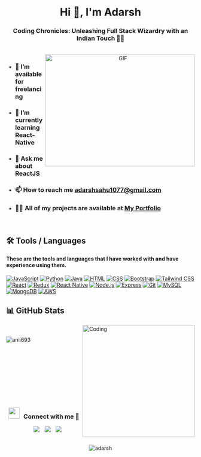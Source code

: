 <h1 align="center">Hi 👋, I'm Adarsh</h1>
<h3 align="center">Coding Chronicles: Unleashing Full Stack Wizardry with an Indian Touch 🧙‍♂️</h3>
<br>

<a target="_blank" align="center">
  <img align="right" top="500" height="300" width="400" alt="GIF" src="https://media.giphy.com/media/SWoSkN6DxTszqIKEqv/giphy.gif">
</a>

- <h3>🤝 I’m available for freelancing</h3>

- <h3>🌱 I’m currently learning React-Native</h3>

- <h3>💬 Ask me about ReactJS</h3>

- <h3>📫 How to reach me <a href="https://mailto:adarshsahu1077@gmail.com" target="_blank">adarshsahu1077@gmail.com</a></h3>

- <h3>👨‍💻 All of my projects are available at <a href="https://adarshsahu.netlify.app/" target="_blank">My Portfolio</a></h3>
<br>


<h2>🛠️ Tools / Languages</h2>

<h4>These are the tools and languages that I have worked with and have experience using them.</h4>


<p>
    <a href="https://github.com/adarshsahu2803"><img alt="JavaScript" src="https://img.shields.io/badge/JavaScript%20-%23F7DF1E.svg?logo=javascript&logoColor=black"></a>
    <a href="https://github.com/adarshsahu2803"><img alt="Python" src="https://img.shields.io/badge/Python%20-%2314354C.svg?logo=python&logoColor=white"></a>
    <a href="https://github.com/adarshsahu2803"><img alt="Java" src="https://img.shields.io/badge/Java-%23007396.svg?logo=java&logoColor=white"></a>
    <a href="https://github.com/adarshsahu2803"><img alt="HTML" src="https://img.shields.io/badge/HTML-%23E34F26.svg?logo=html5&logoColor=white"></a>
    <a href="https://github.com/adarshsahu2803"><img alt="CSS" src="https://img.shields.io/badge/CSS-%231572B6.svg?logo=css3&logoColor=white"></a>
    <a href="https://github.com/adarshsahu2803"><img alt="Bootstrap" src="https://img.shields.io/badge/Bootstrap-%23563D7C.svg?logo=bootstrap&logoColor=white"></a>
    <a href="https://github.com/adarshsahu2803"><img alt="Tailwind CSS" src="https://img.shields.io/badge/Tailwind_CSS-%2314B3F4.svg?logo=tailwind-css&logoColor=white"></a>
    <a href="https://github.com/adarshsahu2803"><img alt="React" src="https://img.shields.io/badge/React-%2361DAFB.svg?logo=react&logoColor=white"></a>
    <a href="https://github.com/adarshsahu2803"><img alt="Redux" src="https://img.shields.io/badge/Redux-%23764ABC.svg?logo=redux&logoColor=white"></a>
	<a href="https://github.com/adarshsahu2803"><img alt="React Native" src="https://img.shields.io/badge/React%20Native-%2361DAFB.svg?logo=react&logoColor=white"></a>
    <a href="https://github.com/adarshsahu2803"><img alt="Node.js" src="https://img.shields.io/badge/Node.js-%23339933.svg?logo=node.js&logoColor=white"></a>
    <a href="https://github.com/adarshsahu2803"><img alt="Express" src="https://img.shields.io/badge/Express-%23404D59.svg"></a>
    <a href="https://github.com/adarshsahu2803"><img alt="Git" src="https://img.shields.io/badge/Git-%23F05032.svg?logo=git&logoColor=white"></a>
    <a href="https://github.com/adarshsahu2803"><img alt="MySQL" src="https://img.shields.io/badge/MySQL-%234479A1.svg?logo=mysql&logoColor=white"></a>
    <a href="https://github.com/adarshsahu2803"><img alt="MongoDB" src="https://img.shields.io/badge/MongoDB-%2347A248.svg?logo=mongodb&logoColor=white"></a>
    <a href="https://github.com/Bouaskaoun"><img alt="AWS" src="https://img.shields.io/badge/AWS-%23232F3E.svg?logo=amazon-aws&logoColor=white"></a>
</p>


<h2>📊 GitHub Stats</h2>

<img align="right" alt="Coding" width="300" src="https://cdn.dribbble.com/users/1277312/screenshots/14733298/media/39b1045e593737587dd60e42c8422d1f.gif" >
<br>

<p>&nbsp;<img align="left" src="https://github-readme-stats.vercel.app/api?username=adarshsahu2803&show_icons=true&theme=dark&locale=en" alt="anii693" /></p>
<br><br><br><br><br><br><br><br>


<h3 align="center" ><img src="https://media.giphy.com/media/iY8CRBdQXODJSCERIr/giphy.gif" width="30" height="30" style="margin-right: 10px;">Connect with me 🤝 </h3>

<p align="center">

 <div align="center"  class="icons-social" style="margin-left: 10px;">
        <a style="margin-left: 10px;"  target="_blank" href="https://www.linkedin.com/in/adarshsahu/">
			<img src="https://img.icons8.com/doodle/40/000000/linkedin--v2.png"></a>
        <a style="margin-left: 10px;" target="_blank" href="https://github.com/adarshsahu2803">
		<img src="https://img.icons8.com/doodle/40/000000/github--v1.png"></a>
        <a style="margin-left: 10px;" target="_blank" href="https://instagram.com/adarshsahu27">
			<img src="https://img.icons8.com/doodle/40/000000/instagram-new--v2.png"></a>
      </div>
	<br><p align="center"><img src="https://komarev.com/ghpvc/?username=adarshsahu2803&label=Profile%20views&color=0e75b6&style=flat" alt="adarsh" /></p>

</p>
